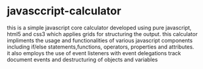 # javasccript-calculator
this is a simple javascript core calculator developed using pure javascript, html5 and css3 which applies grids for 
structuring the output.
this calculator impliments the usage and functionalities of various javascript components including 
if/else statements,functions, operators, properties and attributes. 
it also employs the use of event listeners with event delegations track document events and destructuring of 
objects and variables
